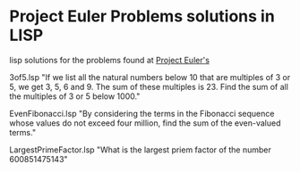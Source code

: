 # Project Euler Problems solutions in LISP
lisp solutions for the problems found at [Project Euler's ](https://projecteuler.net/about)

3of5.lsp
"If we list all the natural numbers below 10 that are multiples of 3 or 5, we get 3, 5, 6 and 9. The sum of these multiples is 23.
Find the sum of all the multiples of 3 or 5 below 1000."

EvenFibonacci.lsp
"By considering the terms in the Fibonacci sequence whose values do not exceed four million, find the sum of the even-valued terms."

LargestPrimeFactor.lsp
"What is the largest priem factor of the number 600851475143"
